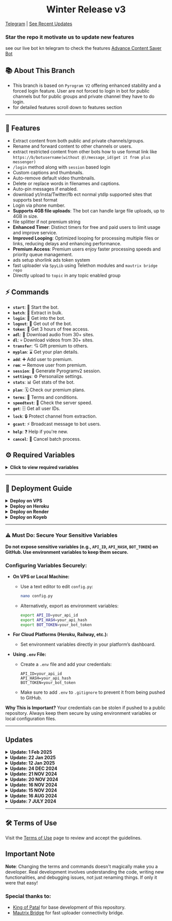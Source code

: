 <h1 align="center">
  Winter Release v3
</h1>

[Telegram](https://t.me/save_restricted_content_bots) | [See Recent Updates](https://github.com/devgaganin/Save-Restricted-Content-Bot-V2/tree/v3#updates)

### Star the repo it motivate us to update new features
see our live bot kn telegram to check the features [Advance Content Saver Bot](https://t.me/advance_content_saver_bot)

## 📚 About This Branch
- This branch is based on `Pyrogram V2` offering enhanced stability and a forced login feature. User are not forced to login in bot for public channels but for public groups and private channel they have to do login.
- for detailed features scroll down to features section

---

## 🔧 Features
- Extract content from both public and private channels/groups.
- Rename and forward content to other channels or users.
- extract restricted content from other bots how to use format link like `https://b/botusername(without @)/message_id(get it from plus messenger)`
- `/login` method along with `session` based login
- Custom captions and thumbnails.
- Auto-remove default video thumbnails.
- Delete or replace words in filenames and captions.
- Auto-pin messages if enabled.
- download yt/insta/Twitter/fb ect normal ytdlp supported sites that supports best format
- Login via phone number.
- **Supports 4GB file uploads**: The bot can handle large file uploads, up to 4GB in size.
- file splitter if not premium string
- **Enhanced Timer**: Distinct timers for free and paid users to limit usage and improve service.
- **Improved Looping**: Optimized looping for processing multiple files or links, reducing delays and enhancing performance.
- **Premium Access**: Premium users enjoy faster processing speeds and priority queue management.
- ads setup shorlink ads token system
- fast uploader via `SpyLib` using Telethon modules and `mautrix bridge repo`
- Directly upload to `topic` in any topic enabled group

  
## ⚡ Commands

- **`start`**: 🚀 Start the bot.
- **`batch`**: 🫠 Extract in bulk.
- **`login`**: 🔑 Get into the bot.
- **`logout`**: 🚪 Get out of the bot.
- **`token`**: 🎲 Get 3 hours of free access.
- **`adl`**: 👻 Download audio from 30+ sites.
- **`dl`**: 💀 Download videos from 30+ sites.
- **`transfer`**: 💘 Gift premium to others.
- **`myplan`**: ⌛ Get your plan details.
- **`add`**: ➕ Add user to premium.
- **`rem`**: ➖ Remove user from premium.
- **`session`**: 🧵 Generate Pyrogramv2 session.
- **`settings`**: ⚙️ Personalize settings.
- **`stats`**: 📊 Get stats of the bot.
- **`plan`**: 🗓️ Check our premium plans.
- **`terms`**: 🥺 Terms and conditions.
- **`speedtest`**: 🚅 Check the server speed.
- **`get`**: 🗄️ Get all user IDs.
- **`lock`**: 🔒 Protect channel from extraction.
- **`gcast`**: ⚡ Broadcast message to bot users.
- **`help`**: ❓ Help if you're new.
- **`cancel`**: 🚫 Cancel batch process.


## ⚙️ Required Variables

<details>
<summary><b>Click to view required variables</b></summary>

To run the bot, you'll need to configure a few sensitive variables. Here's how to set them up securely:

- **`API_ID`**: Your API ID from [telegram.org](https://my.telegram.org/auth).
- **`API_HASH`**: Your API Hash from [telegram.org](https://my.telegram.org/auth).
- **`BOT_TOKEN`**: Get your bot token from [@BotFather](https://t.me/botfather).
- **`OWNER_ID`**: Use [@missrose_bot](https://t.me/missrose_bot) to get your user ID by sending `/info`.
- **`CHANNEL_ID`**: The ID of the channel for forced subscription.
- **`LOG_GROUP`**: A group or channel where the bot logs messages. Forward a message to [@userinfobot](https://t.me/userinfobot) to get your channel/group ID.
- **`MONGO_DB`**: A MongoDB URL for storing session data (recommended for security).
  
### Additional Configuration Options:
- **`STRING`**: (Optional) Add your **premium account session string** here to allow 4GB file uploads. This is **optional** and can be left empty if not used.
- **`FREEMIUM_LIMIT`**: Default is `0`. Set this to any value you want to allow free users to extract content. If set to `0`, free users will not have access to any extraction features.
- **`PREMIUM_LIMIT`**: Default is `500`. This is the batch limit for premium users. You can customize this to allow premium users to process more links/files in one batch.
- **`YT_COOKIES`**: Yt cookies for downloading yt videos 
- **`INSTA_COOKIES`**: If you want to enable instagram downloading fill cookiesn

**How to get cookies ??** : use mozila firfox if on android or use chrome on desktop and download extension get this cookie or any Netscape Cookies (HTTP Cookies) extractor and use that 

### Monetization (Optional):
- **`WEBSITE_URL`**: (Optional) This is the domain for your monetization short link service. Provide the shortener's domain name, for example: `upshrink.com`. Do **not** include `www` or `https://`. The default link shortener is already set.
- **`AD_API`**: (Optional) The API key from your link shortener service (e.g., **Upshrink**, **AdFly**, etc.) to monetize links. Enter the API provided by your shortener.

> **Important:** Always keep your credentials secure! Never hard-code them in the repository. Use environment variables or a `.env` file.

</details>

---

## 🚀 Deployment Guide

<details>
<summary><b>Deploy on VPS</b></summary>

1. Fork the repo.
2. Update `config.py` with your values.
3. Run the following:
   ```bash
   sudo apt update
   sudo apt install ffmpeg git python3-pip
   git clone your_repo_link
   cd your_repo_name
   pip3 install -r requirements.txt
   python3 -m devgagan
   ```

- To run the bot in the background:
  ```bash
  screen -S gagan
  python3 -m devgagan
  ```
  - Detach: `Ctrl + A`, then `Ctrl + D`
  - To stop: `screen -r gagan` and `screen -S gagan -X quit`

</details>

<details>
<summary><b>Deploy on Heroku</b></summary>

1. Fork and Star the repo.
2. Click [Deploy on Heroku](https://heroku.com/deploy).
3. Enter required variables and click deploy ✅.

</details>

<details>
<summary><b>Deploy on Render</b></summary>

1. Fork and star the repo.
2. Edit `config.py` or set environment variables on Render.
3. Go to [render.com](https://render.com), sign up/log in.
4. Create a new web service, select the free plan.
5. Connect your GitHub repo and deploy ✅.

</details>

<details>
<summary><b>Deploy on Koyeb</b></summary>

1. Fork and star the repo.
2. Edit `config.py` or set environment variables on Koyeb.
3. Create a new service, select `Dockerfile` as build type.
4. Connect your GitHub repo and deploy ✅.

</details>

---
### ⚠️ Must Do: Secure Your Sensitive Variables

**Do not expose sensitive variables (e.g., `API_ID`, `API_HASH`, `BOT_TOKEN`) on GitHub. Use environment variables to keep them secure.**

### Configuring Variables Securely:

- **On VPS or Local Machine:**
  - Use a text editor to edit `config.py`:
    ```bash
    nano config.py
    ```
  - Alternatively, export as environment variables:
    ```bash
    export API_ID=your_api_id
    export API_HASH=your_api_hash
    export BOT_TOKEN=your_bot_token
    ```

- **For Cloud Platforms (Heroku, Railway, etc.):**
  - Set environment variables directly in your platform’s dashboard.

- **Using `.env` File:**
  - Create a `.env` file and add your credentials:
    ```
    API_ID=your_api_id
    API_HASH=your_api_hash
    BOT_TOKEN=your_bot_token
    ```
  - Make sure to add `.env` to `.gitignore` to prevent it from being pushed to GitHub.

**Why This is Important?**
Your credentials can be stolen if pushed to a public repository. Always keep them secure by using environment variables or local configuration files.

---

## Updates

<details>
<summary><b>Update: 1 Feb 2025</b></summary>
  
- Added support to upload in `topics` (in group)
- seperated function from direct loop of `get_msg` and `copy_message_with_chat_id` function
- & some more advancements 
  
</details>
<details>
<summary><b>Update: 22 Jan 2025</b></summary>
  
- Added public user ID or channel story downloader support (see our tutorial for this how to save) 
- Renaming made asynchronous
- added support for `tg://openmessage` type link for bots and users (see tutorial on channel how to use)
- fixed directory type filename problems using sanitizer func
- & some more advancements 
  
</details>

<details>
<summary><b>Update: 12 Jan 2025</b></summary>
  
- Fixed blocking and stopping of bot
- Fixed public topic or not topic group extraction (no need of formatting link) login required
- added upload method for public group also
- added `freez` command to remove the expired user with summary (auto removal of funtion is added but still if you want to execute)
- rest explore the updates
</details>

<details>
  
<summary><b>Update: 24 DEC 2024</b></summary>

**1. 4GB Upload Support**  
   - **New feature**: The bot now supports **uploading files as large as 4GB**. This is particularly useful for users working with larger media content.  
   - **How to enable**: To allow **4GB file uploads**, you must add your **premium session string** in the `STRING` variable in the `config.py` file. This session string is only required for **premium users**.

**2. New Upload Method**  
   - A new, optimized **upload method** has been added for handling large file uploads more efficiently.  
   - **What changed**: Previously, large files could cause slow uploads or issues. This method helps avoid those problems and ensures smoother processing.  
   - **Note**: The upload method now handles large files seamlessly, reducing upload time and improving performance.

**3. Fixed Blocking Issue**  
   - **Resolved blocking issues**: We identified and fixed an issue that caused the bot to get blocked during the extraction or upload process, particularly when processing certain content.  
   - **How it works now**: The bot will continue to process and extract content without interruptions or blocks, improving reliability and reducing downtime.

**4. Added `/token` Method**  
   - **New command**: A new `/token` method has been added for **short link functionality**. This command generates a token for using monetization features.  
   - **Configuration**:  
     - To use this feature, you must configure the **API key** and **URL** for your short link provider.  
     - Fill in the `AD_API` (API key) and `WEBSITE_URL` (short link service domain) in the `config.py`.  
     - **Note**: This feature is optional and only needed if you plan to use the bot for monetizing links.

**5. Spylib Integration**  
   - **Spylib added**: We have integrated **Spylib** functionality to enhance certain features. Spylib helps improve the bot’s ability to extract and handle content.  
   - **How to set up**: For details on how to configure **Spylib**, refer to the **Spylib Code Section** in the README for a step-by-step guide.

**6. Fixed Button Issues**  
   - **Fixed broken button functionality**: There were issues where the bot’s buttons were not responding or clicking properly. This has been resolved, and now the buttons will work as expected.  
   - **What’s fixed**: Buttons for commands like `/start`, `/help`, `/cancel`, and others should now work smoothly.
**7. Added ytdlp back in this version:**
   - You can use command /dl or /adl for enabling this fill up ytdlp vars i.e. YT_COOKIES and INSTA_COOKIES
   - you have to rename `ytdl.txt` to `ytdl.py` if want to enable from `devgagan/modules/ytdl.txt`

### 🛠 Important Changes and Notes

**1. Filename Deletion Behavior**  
   - **Delete Word Behavior**: 
     - If a word is added to the **"delete words list"**, it **will not be used in the filename**. This ensures that unwanted words are completely excluded from the filenames.  
     - Example: If the word `deleteword` is added to the list, it will **not appear in the filename** under any circumstances.
  
   - **What’s the catch**:  
     - The **delete word functionality** now applies specifically to **filenames only**.  
     - For captions, you should use the **replacement method** (using spaces as a separator).

**2. Deleting Words in Captions**  
   - **How to delete words in captions**:  
     - If you want to delete words from captions, you should use the **replacement method**, where the word will be replaced with a space (`<space>`).  
     - This will ensure that words are replaced or deleted from captions but **not filenames**.  
     - **Example**:  
       - If you have the word `deleteword` in the caption, you can configure it in the replacement list like:  
         - `'deleteword' '<space>'`.  
       - This will replace `deleteword` with an empty space in the caption.

**3. More About the `/token` Method**  
   - **How to use**:  
     - After configuring the **AD_API** and **WEBSITE_URL** in the `config.py` file, use the `/token` command to generate short links.  
     - This allows you to generate monetized links for users, where you can set up a **link shortener** (e.g., **UpShrink**, **AdFly**) and monetize the bot’s links.
   - **Why use it**: This is helpful for people who want to earn revenue from the links processed by the bot. It's fully configurable, and you can integrate it with any supported short link provider.

**4. Other Fixes and Improvements**  
   - **Improved handling for batch processes**: The bot now handles **batch processes** more effectively and allows users to process multiple links at once.  
   - **Bug fixes**: Several minor bugs related to session management and batch cancellations have been addressed, ensuring a smoother user experience.

**⚙️ How to Configure</summary**

- **Set up `STRING` for 4GB Upload**:  
   - If you want to upload large files (up to 4GB), make sure to add your **premium session string(PYROGRAM V2)** in the `STRING` variable in `config.py`. This is optional and only needed for premium owner who want to allow 4GB upload.

- **Set up `AD_API` and `WEBSITE_URL` for Monetization**:  
   - To use the link shortener service for monetization, collect the API key and website URL from your shortener provider (e.g., **UpShrink**, **AdFly**) and add them to the `AD_API` and `WEBSITE_URL` variables in `config.py`.

- **Delete Word Configuration**:  
   - If you wish to configure words to be deleted from filenames, list them in the **delete word list**.  
   - For captions, use the replacement method where words will be replaced with `<space>`.

</details>

<details>
<summary><b>Update: 21 NOV 2024</b></summary>

- **Public Channels**: Removed login requirement for processing links from public channels.
- **Batch Size Limits**: New variables `FREEMIUM_LIMIT` and `PREMIUM_LIMIT` to manage batch sizes based on user type.
- **Important Note**: Set `FREEMIUM_LIMIT` to `0` to restrict link extraction.

</details>

<details>
<summary><b>Update: 20 NOV 2024</b></summary>

- **Batch Processing**: Prevents overlapping batch processes.
- **UserBot Management**: Safely stops `userbot` after all processes.
- **Bug Fixes**: Fixed issues with `userbot` stopping and overlapping processes.

</details>

<details>
<summary><b>Update: 16 NOV 2024</b></summary>

- Fixed issues with `.MOV` file handling and file renaming.
- Improved caption formatting.

</details>

<details>
<summary><b>Update: 15 NOV 2024</b></summary>

- Fixed reset button.
- Added support for topic-based groups.

</details>

<details>
<summary><b>Update: 16 AUG 2024</b></summary>

- Added `/logout` command to clear session data.
- Fixed premium membership expiration.

</details>

<details>
<summary><b>Update: 7 JULY 2024</b></summary>

- Introduced `/login` via phone number.
- Added auto-pinning of messages and other improvements.

</details>

---
## 🛠️ Terms of Use

Visit the [Terms of Use](https://github.com/devgaganin/Save-Restricted-Content-Bot-Repo/blob/master/TERMS_OF_USE.md) page to review and accept the guidelines.
## Important Note

**Note**: Changing the terms and commands doesn't magically make you a developer. Real development involves understanding the code, writing new functionalities, and debugging issues, not just renaming things. If only it were that easy!

### Special thanks to:
- [King of Patal](https://github.com/alreadydea) for base development of this repository.
- [Mautrix Bridge](https://github.com/mautrix/telegram) for fast uploader connectivity bridge.

